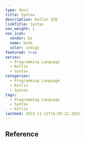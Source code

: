 ```yaml
---
type: docs
title: Syntax
description: Kotlin 문법
linkTitle: Syntax
nav_weight: 1
nav_icon:
  vendor: bs
  name: book
  color: indigo
featured: true
series:
  - Programming Language
  - Kotlin
  - Syntax
categories:
  - Programming Language
  - Kotlin
  - Syntax
tags:
  - Programming Language
  - Syntax
  - Kotlin
lastmod: 2023-11-11T15:56:12.185Z
---
```


## Reference
